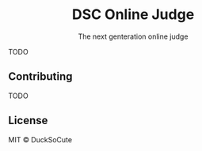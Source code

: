 <h1 align="center">DSC Online Judge</h1>
<p align="center">The next genteration online judge</p>

TODO

## Contributing
TODO

## License
MIT © DuckSoCute
